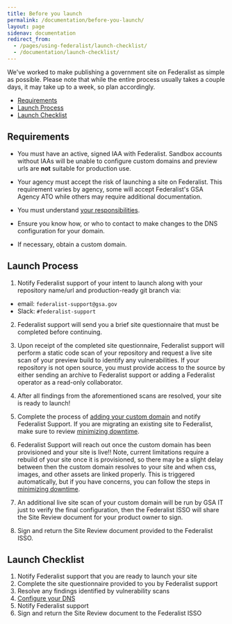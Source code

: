 ```yaml
---
title: Before you launch
permalink: /documentation/before-you-launch/
layout: page
sidenav: documentation
redirect_from:
  - /pages/using-federalist/launch-checklist/
  - /documentation/launch-checklist/
---
```


We've worked to make publishing a government site on Federalist as simple as possible. Please note that while the entire process usually takes a couple days, it may take up to a week, so plan accordingly.

- [Requirements](#requirements)
- [Launch Process](#launch-process)
- [Launch Checklist](#launch-checklist)

## Requirements
- You must have an active, signed IAA with Federalist. Sandbox accounts without IAAs will be unable to configure custom domains and preview urls are **not** suitable for production use.

- Your agency must accept the risk of launching a site on Federalist. This requirement varies by agency, some will accept Federalist's GSA Agency ATO while others may require additional documentation.

- You must understand [your responsibilities](/documentation/customer-responsibilities).

- Ensure you know how, or who to contact to make changes to the DNS configuration for your domain.

- If necessary, obtain a custom domain.

## Launch Process
1. Notify Federalist support of your intent to launch along with your repository name/url and production-ready git branch via:
- email: `federalist-support@gsa.gov`
- Slack: `#federalist-support`

2. Federalist support will send you a brief site questionnaire that must be completed before continuing.

3. Upon receipt of the completed site questionnaire, Federalist support will perform a static code scan of your repository and request a live site scan of your preview build to identify any vulnerabilities. If your repository is not open source, you must provide access to the source by either sending an archive to Federalist support or adding a Federalist operator as a read-only collaborator.

4. After all findings from the aforementioned scans are resolved, your site is ready to launch!

5. Complete the process of [adding your custom domain](/documentation/custom-domains) and notify Federalist Support. If you are migrating an existing site to Federalist, make sure to review [minimizing downtime](/documentation/custom-domains#minimizing-downtime).

6. Federalist Support will reach out once the custom domain has been provisioned and your site is live!! Note, current limitations require a rebuild of your site once it is provisioned, so there may be a slight delay between then the custom domain resolves to your site and when css, images, and other assets are linked properly. This is triggered automatically, but if you have concerns, you can follow the steps in [minimizing downtime](/documentation/custom-domains#minimizing-downtime).

7. An additional live site scan of your custom domain will be run by GSA IT just to verify the final configuration, then the Federalist ISSO will share the Site Review document for your product owner to sign.

8. Sign and return the Site Review document provided to the Federalist ISSO.


## Launch Checklist

1. Notify Federalist support that you are ready to launch your site
2. Complete the site questionnaire provided to you by Federalist support
3. Resolve any findings identified by vulnerability scans
4. [Configure your DNS](/documentation/custom-domains#configure-your-dns)
5. Notify Federalist support
6. Sign and return the Site Review document to the Federalist ISSO